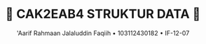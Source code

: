 <h1 align="center">🌲 CAK2EAB4 STRUKTUR DATA 🌲</h1>
<p align="center">'Aarif Rahmaan Jalaluddin Faqiih • 103112430182 • IF-12-07</p>
